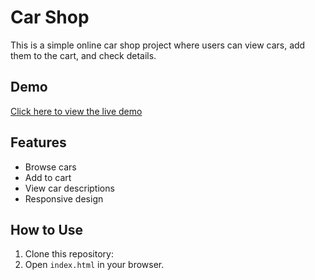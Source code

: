 # Car Shop

This is a simple online car shop project where users can view cars, add them to the cart, and check details.

## Demo
[Click here to view the live demo](https://simi25211.github.io/car-shop)  <!-- Replace this when you set up GitHub Pages -->

## Features
- Browse cars
- Add to cart
- View car descriptions
- Responsive design

## How to Use
1. Clone this repository:
2. Open `index.html` in your browser.
